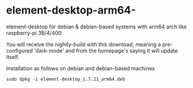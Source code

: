 # element-desktop-arm64-
element-desktop for debian &amp; debian-based systems with arm64 arch
like raspberry-pi 3B/4/400

You will receive the nightly-build with this download, meaning a pre-configured 'dark-mode' and from the homepage's saying it will update itself. 


Installation as follows on debian and debian-based machines

`sudo dpkg -i element-desktop_1.7.21_arm64.deb `
